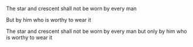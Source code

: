 The star and crescent shall not be worn by every man

But by him who is worthy to wear it


The star and crescent shall not be worn by every man but only by him who is worthy to wear it


